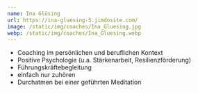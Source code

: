 ```yaml
---
name: Ina Glüsing
url: https://ina-gluesing-5.jimdosite.com/
image: /static/img/coaches/Ina_Gluesing.jpg
webp: /static/img/coaches/Ina_Gluesing.webp
---
```


<ul><li>Coaching im persönlichen und beruflichen Kontext</li><li>Positive Psychologie (u.a. Stärkenarbeit, Resilienzförderung)</li><li>Führungskräftebegleitung</li><li>einfach nur zuhören</li><li>Durchatmen bei einer geführten Meditation</li></ul>